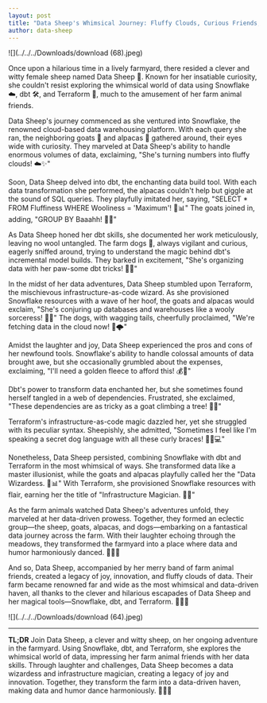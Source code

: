 ```yaml
---
layout: post
title: "Data Sheep's Whimsical Journey: Fluffy Clouds, Curious Friends, and Data-driven Havens with Snowflake, dbt, and Terraform"
author: data-sheep
---
```

![](../../../Downloads/download (68).jpeg)

Once upon a hilarious time in a lively farmyard, there resided a clever and witty female sheep named Data Sheep 🐑. Known for her insatiable curiosity, she couldn't resist exploring the whimsical world of data using Snowflake ☁️, dbt 🛠️, and Terraform 🌱, much to the amusement of her farm animal friends.

Data Sheep's journey commenced as she ventured into Snowflake, the renowned cloud-based data warehousing platform. With each query she ran, the neighboring goats 🐐 and alpacas 🦙 gathered around, their eyes wide with curiosity. They marveled at Data Sheep's ability to handle enormous volumes of data, exclaiming, "She's turning numbers into fluffy clouds! ☁️✨"

Soon, Data Sheep delved into dbt, the enchanting data build tool. With each data transformation she performed, the alpacas couldn't help but giggle at the sound of SQL queries. They playfully imitated her, saying, "SELECT * FROM Fluffiness WHERE Wooliness = 'Maximum'! 🐑📊" The goats joined in, adding, "GROUP BY Baaahh! 🐐🤣"

As Data Sheep honed her dbt skills, she documented her work meticulously, leaving no wool untangled. The farm dogs 🐶, always vigilant and curious, eagerly sniffed around, trying to understand the magic behind dbt's incremental model builds. They barked in excitement, "She's organizing data with her paw-some dbt tricks! 🐾📝"

In the midst of her data adventures, Data Sheep stumbled upon Terraform, the mischievous infrastructure-as-code wizard. As she provisioned Snowflake resources with a wave of her hoof, the goats and alpacas would exclaim, "She's conjuring up databases and warehouses like a wooly sorceress! 🧙✨" The dogs, with wagging tails, cheerfully proclaimed, "We're fetching data in the cloud now! 🐶🌩️"

Amidst the laughter and joy, Data Sheep experienced the pros and cons of her newfound tools. Snowflake's ability to handle colossal amounts of data brought awe, but she occasionally grumbled about the expenses, exclaiming, "I'll need a golden fleece to afford this! 💰🐑"

Dbt's power to transform data enchanted her, but she sometimes found herself tangled in a web of dependencies. Frustrated, she exclaimed, "These dependencies are as tricky as a goat climbing a tree! 🌳🐐"

Terraform's infrastructure-as-code magic dazzled her, yet she struggled with its peculiar syntax. Sheepishly, she admitted, "Sometimes I feel like I'm speaking a secret dog language with all these curly braces! 🐑🐶💻"

Nonetheless, Data Sheep persisted, combining Snowflake with dbt and Terraform in the most whimsical of ways. She transformed data like a master illusionist, while the goats and alpacas playfully called her the "Data Wizardess. 🧙📊" With Terraform, she provisioned Snowflake resources with flair, earning her the title of "Infrastructure Magician. 🌱🧙"

As the farm animals watched Data Sheep's adventures unfold, they marveled at her data-driven prowess. Together, they formed an eclectic group—the sheep, goats, alpacas, and dogs—embarking on a fantastical data journey across the farm. With their laughter echoing through the meadows, they transformed the farmyard into a place where data and humor harmoniously danced. 🎉🐑🎊

And so, Data Sheep, accompanied by her merry band of farm animal friends, created a legacy of joy, innovation, and fluffy clouds of data. Their farm became renowned far and wide as the most whimsical and data-driven haven, all thanks to the clever and hilarious escapades of Data Sheep and her magical tools—Snowflake, dbt, and Terraform. 🌈🐑✨

![](../../../Downloads/download (64).jpeg)

---
**TL;DR**
Join Data Sheep, a clever and witty sheep, on her ongoing adventure in the farmyard. Using Snowflake, dbt, and Terraform, she explores the whimsical world of data, impressing her farm animal friends with her data skills. Through laughter and challenges, Data Sheep becomes a data wizardess and infrastructure magician, creating a legacy of joy and innovation. Together, they transform the farm into a data-driven haven, making data and humor dance harmoniously. 🐑🌈✨